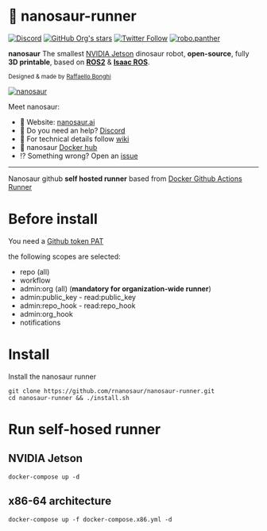 # 🦕 nanosaur-runner

[![Discord](https://img.shields.io/discord/797461428646707211)](https://discord.gg/YvxjxEFPkb) [![GitHub Org's stars](https://img.shields.io/github/stars/rnanosaur?style=social)](https://github.com/rnanosaur) [![Twitter Follow](https://img.shields.io/twitter/follow/raffaello86?style=social)](https://twitter.com/raffaello86) [![robo.panther](https://img.shields.io/badge/Follow:-robo.panther-E4405F?style=social&logo=instagram)](https://www.instagram.com/robo.panther/)

**nanosaur** The smallest [NVIDIA Jetson](https://developer.nvidia.com/buy-jetson) dinosaur robot, **open-source**, fully **3D printable**, based on [**ROS2**](https://www.ros.org/) & [**Isaac ROS**](https://developer.nvidia.com/isaac-ros-gems).

<small>Designed & made by [Raffaello Bonghi](https://rnext.it)</small>

[![nanosaur](https://nanosaur.ai/assets/images/banner.jpg)](https://nanosaur.ai)

Meet nanosaur:
* 🦕 Website: [nanosaur.ai](https://nanosaur.ai)
* 🦄 Do you need an help? [Discord](https://discord.gg/YvxjxEFPkb)
* 🧰 For technical details follow [wiki](https://github.com/rnanosaur/nanosaur/wiki)
* 🐳 nanosaur [Docker hub](https://hub.docker.com/u/nanosaur)
* ⁉️ Something wrong? Open an [issue](https://github.com/rnanosaur/nanosaur/issues)

-------------

Nanosaur github **self hosted runner** based from [Docker Github Actions Runner](https://github.com/myoung34/docker-github-actions-runner)

# Before install

You need a [Github token PAT](https://developer.github.com/v3/actions/self_hosted_runners/#create-a-registration-token)

the following scopes are selected:

* repo (all)
* workflow
* admin:org (all) (**mandatory for organization-wide runner**)
* admin:public_key - read:public_key
* admin:repo_hook - read:repo_hook
* admin:org_hook
* notifications

# Install

Install the nanosaur runner

```
git clone https://github.com/rnanosaur/nanosaur-runner.git
cd nanosaur-runner && ./install.sh
```

# Run self-hosed runner

## NVIDIA Jetson

```
docker-compose up -d
```

## x86-64 architecture

```
docker-compose up -f docker-compose.x86.yml -d
```